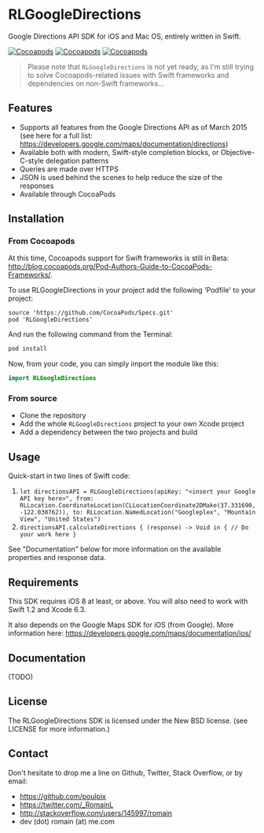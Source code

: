 # RLGoogleDirections
Google Directions API SDK for iOS and Mac OS, entirely written in Swift.

[![Cocoapods](https://img.shields.io/cocoapods/v/RLGoogleDirections.svg)](https://img.shields.io/cocoapods/v/RLGoogleDirections.svg)
[![Cocoapods](https://img.shields.io/cocoapods/p/RLGoogleDirections.svg)](https://img.shields.io/cocoapods/p/RLGoogleDirections.svg)
[![Cocoapods](https://img.shields.io/cocoapods/l/RLGoogleDirections.svg)](https://img.shields.io/cocoapods/l/RLGoogleDirections.svg)

> Please note that `RLGoogleDirections` is not yet ready, as I'm still trying to solve Cocoapods-related issues with Swift frameworks and dependencies on non-Swift frameworks...

## Features
- Supports all features from the Google Directions API as of March 2015 (see here for a full list: https://developers.google.com/maps/documentation/directions)
- Available both with modern, Swift-style completion blocks, or Objective-C-style delegation patterns
- Queries are made over HTTPS
- JSON is used behind the scenes to help reduce the size of the responses
- Available through CocoaPods

## Installation
### From Cocoapods
At this time, Cocoapods support for Swift frameworks is still in Beta: http://blog.cocoapods.org/Pod-Authors-Guide-to-CocoaPods-Frameworks/.

To use RLGoogleDirections in your project add the following 'Podfile' to your project:

```
source 'https://github.com/CocoaPods/Specs.git'
pod 'RLGoogleDirections'
```

And run the following command from the Terminal:

```bash
pod install
```

Now, from your code, you can simply import the module like this:

```swift
import RLGoogleDirections
```

### From source
 - Clone the repository
 - Add the whole `RLGoogleDirections` project to your own Xcode project
 - Add a dependency between the two projects and build

## Usage
Quick-start in two lines of Swift code:
 1. `let directionsAPI = RLGoogleDirections(apiKey: "<insert your Google API key here>", from: RLLocation.CoordinateLocation(CLLocationCoordinate2DMake(37.331690, -122.030762)), to: RLLocation.NamedLocation("Googleplex", "Mountain View", "United States")`
 2. `directionsAPI.calculateDirections { (response) -> Void in { // Do your work here }`

See "Documentation" below for more information on the available properties and response data.

## Requirements
This SDK requires iOS 8 at least, or above.
You will also need to work with Swift 1.2 and Xcode 6.3.

It also depends on the Google Maps SDK for iOS (from Google).
More information here: https://developers.google.com/maps/documentation/ios/

## Documentation
(TODO)

## License
The RLGoogleDirections SDK is licensed under the New BSD license. (see LICENSE for more information.)

## Contact
Don't hesitate to drop me a line on Github, Twitter, Stack Overflow, or by email:
 - https://github.com/poulpix
 - https://twitter.com/_RomainL
 - http://stackoverflow.com/users/145997/romain
 - dev (dot) romain (at) me.com
